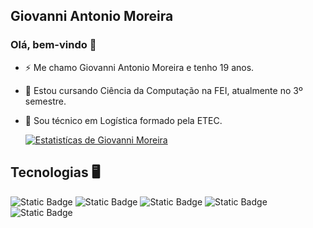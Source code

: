 ## Giovanni Antonio Moreira
### Olá, bem-vindo 👋
- ⚡ Me chamo Giovanni Antonio Moreira e tenho 19 anos.
- 💬 Estou cursando Ciência da Computação na FEI, atualmente no 3º semestre.
- 📖 Sou técnico em Logística formado pela ETEC.

  [![Estatistícas de Giovanni Moreira](https://github-readme-stats.vercel.app/api?username=GiovanniMoreira1&show_icons=true&theme=transparent)](https://github.com/anuraghazra/github-readme-stats)

## Tecnologias 🖥️
![Static Badge](https://img.shields.io/badge/python-white?style=for-the-badge&logo=python&labelColor=white&color=blue)
![Static Badge](https://img.shields.io/badge/HTML5-white?style=for-the-badge&logo=HTML5&labelColor=white&color=orange)
![Static Badge](https://img.shields.io/badge/CSS-white?style=for-the-badge&logo=css3&logoColor=blue&labelColor=white&color=blue)
![Static Badge](https://img.shields.io/badge/GIT-white?style=for-the-badge&logo=git&logoColor=orange&labelColor=white&color=orange)
![Static Badge](https://img.shields.io/badge/C-white?style=for-the-badge&logo=C&logoColor=blue&labelColor=white&color=blue)







